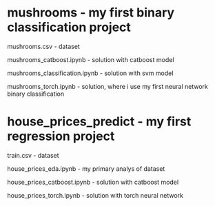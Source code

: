 # mushrooms - my first binary classification project

mushrooms.csv - dataset

mushrooms_catboost.ipynb - solution with catboost model

mushrooms_classification.ipynb - solution with svm model 

mushrooms_torch.ipynb - solution, where i use my first neural network binary classification



# house_prices_predict - my first regression project

train.csv - dataset

house_prices_eda.ipynb - my primary analys of dataset

house_prices_catboost.ipynb - solution with catboost model

house_prices_torch.ipynb - solution with torch neural network

